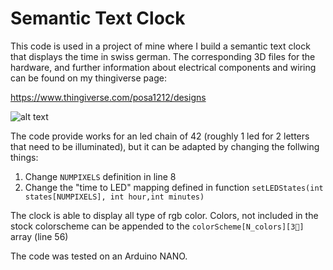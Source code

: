 # Semantic Text Clock

This code is used in a project of mine where I build a semantic text clock that displays the time in swiss german. The corresponding 3D files for the hardware, and further information about electrical components and wiring can be found on my thingiverse page:

https://www.thingiverse.com/posa1212/designs

![alt text](https://github.com/smaassen/smaassen/SemanticTextClock/blob/master/doc/images/Textclock_2.png "Rendering")

The code provide works for an led chain of 42 (roughly 1 led for 2 letters that need to be illuminated), but it can be adapted by changing the follwing things:

1. Change `NUMPIXELS` definition in line 8
2. Change the "time to LED" mapping defined in function `setLEDStates(int states[NUMPIXELS], int hour,int minutes)`

The clock is able to display all type of rgb color. Colors, not included in the stock colorscheme can be appended to the `colorScheme[N_colors][3]` array (line 56)


The code was tested on an Arduino NANO.
